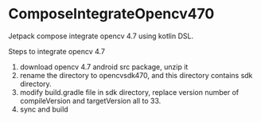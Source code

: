 # ComposeIntegrateOpencv470
Jetpack compose integrate opencv 4.7 using kotlin DSL.

Steps to integrate opencv 4.7
1. download opencv 4.7 android src package, unzip it
2. rename the directory to opencvsdk470, and this directory contains sdk directory.
3. modify build.gradle file in sdk directory, replace version number of compileVersion and targetVersion all to 33.
4. sync and build

